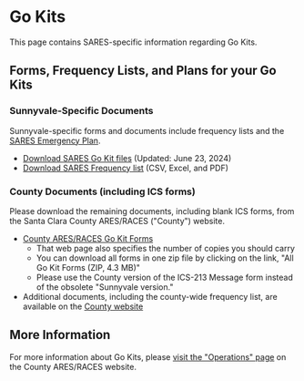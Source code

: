 # Go Kits

This page contains SARES-specific information regarding Go Kits.

## Forms, Frequency Lists, and Plans for your Go Kits

### Sunnyvale-Specific Documents

Sunnyvale-specific forms and documents include frequency lists and the [SARES Emergency Plan](https://github.com/saresrg/Go-Kit-Forms/releases/download/v1.6/SARES_Emergency_Plan-Mar_2024.pdf).

-   [Download SARES Go Kit files](https://github.com/saresrg/Go-Kit-Forms/releases/latest) (Updated: June 23, 2024)
-   [Download SARES Frequency list](https://github.com/saresrg/Go-Kit-Forms/releases/latest) (CSV, Excel, and PDF)

### County Documents (including ICS forms)

Please download the remaining documents, including blank ICS forms, from the Santa Clara County ARES/RACES ("County") website.

-   [County ARES/RACES Go Kit Forms](https://www.scc-ares-races.org/operations/go-kit-forms.html)
    -   That web page also specifies the number of copies you should carry
    -   You can download all forms in one zip file by clicking on the link, "All Go Kit Forms (ZIP, 4.3 MB)"
    -   Please use the County version of the ICS-213 Message form instead of the obsolete "Sunnyvale version."
-   Additional documents, including the county-wide frequency list, are available on the [County website](https://www.scc-ares-races.org/operations.html)

## More Information

For more information about Go Kits, please [visit the "Operations" page](https://www.scc-ares-races.org/operations.html) on the County ARES/RACES website.
